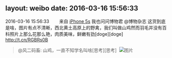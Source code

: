 layout: weibo
date: 2016-03-16 15:56:33
---
2016-03-16 15:56:33  &nbsp;&nbsp;&nbsp;&nbsp;&nbsp;&nbsp; 来自 <a href="sinaweibo://customweibosource" rel="nofollow">iPhone 5s</a>
我也问问博物君 @博物杂志 这货到底是啥，图片有点不清晰，西北黄土高原上的野禽，我们叫做山鸡然而羽毛并没有百科照片上那么花那么艳，肉质美味，鲜嫩有劲[doge][doge] http://t.cn/RGBRs0B
>  @风二码畜: 山鸡，一直不知学名叫啥[思考][思考] ​​​
>  ![图片](https://ww3.sinaimg.cn/large/6d2a6003jw1f0th2gce3kj20ku0rsgrr.jpg)
